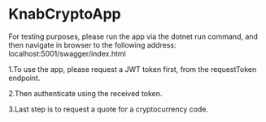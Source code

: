 # KnabCryptoApp
For testing purposes, please run the app via the dotnet run command, and then navigate in browser to the following address: localhost:5001/swagger/index.html

1.To use the app, please request a JWT token first, from the requestToken endpoint.

2.Then authenticate using the received token.

3.Last step is to request a quote for a cryptocurrency code.

